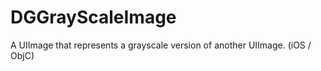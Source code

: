 DGGrayScaleImage
================

A UIImage that represents a grayscale version of another UIImage. (iOS / ObjC)
